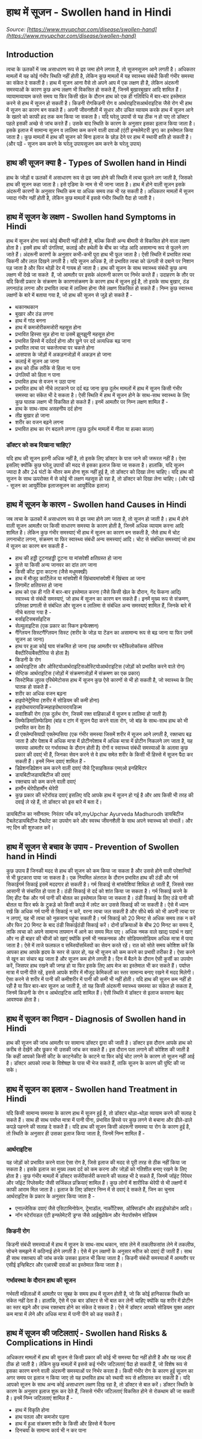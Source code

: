 # हाथ में सूजन - Swollen hand in Hindi
_Source: [https://www.myupchar.com/disease/swollen-hand](https://www.myupchar.com/disease/swollen-hand)_

## Introduction
त्वचा के ऊतकों में जब असाधारण रूप से द्रव जमा होने लगता है, तो सूजनसूजन आने लगती है। अधिकतर मामलों में यह कोई गंभीर स्थिति नहीं होती है, लेकिन कुछ मामलों में यह स्वास्थ्य संबंधी किसी गंभीर समस्या का संकेत दे सकती है। हाथ में सूजन आना वैसे तो अपने आप में एक लक्षण ही है, लेकिन अंदरूनी समस्याओं के कारण कुछ अन्य लक्षण भी विकसित हो सकते हैं, जिनमें बुखारबुखार आदि शामिल हैं।
व्यायामव्यायाम करते समय या फिर किसी खेल के दौरान हाथ को एक ही गतिविधि में बार-बार इस्तेमाल करने से हाथ में सूजन हो सकती है। किडनी रोगकिडनी रोग व आर्थराइटिसआर्थराइटिस जैसे रोग भी हाथ में सूजन का कारण बन सकते हैं। अपनी जीवनशैली में सुधार और उचित व्यायाम करके हाथ में सूजन आने के खतरे को काफी हद तक कम किया जा सकता है।
यदि घरेलू उपायों से यह ठीक न हो पाए तो डॉक्टर पहले इसकी अच्छे से जांच करते हैं। उसके बाद स्थिति के कारण के अनुसार इसका इलाज किया जाता है। इसके इलाज में सामान्य सूजन व लालिमा कम करने वाली दवाओं (एंटी इन्फ्लेमेटरी ड्रग) का इस्तेमाल किया जाता है। कुछ मामलों में हाथ की सूजन को बिना इलाज के छोड़ देने पर हाथ में स्थायी क्षति हो सकती है।
(और पढ़ें - सूजन कम करने के घरेलू उपायसूजन कम करने के घरेलू उपाय)

## हाथ की सूजन क्या है - Types of Swollen hand in Hindi
हाथ के जोड़ों व ऊतकों में असाधारण रूप से द्रव जमा होने की स्थिति में त्वचा फूलने लग जाती है, जिसको हाथ की सूजन कहा जाता है। इसे एडिमा के नाम से भी जाना जाता है। हाथ में होने वाली सूजन इसके अंदरूनी कारणों के अनुसार स्थिति कम या अधिक समय तक भी रह सकती है। अधिकतर मामलों में सूजन ज्यादा गंभीर नहीं होती है, लेकिन कुछ मामलों में इससे गंभीर स्थिति पैदा हो जाती है।

## हाथ में सूजन के लक्षण - Swollen hand Symptoms in Hindi
हाथ में सूजन होना स्वयं कोई बीमारी नहीं होती है, बल्कि किसी अन्य बीमारी से विकसित होने वाला लक्षण होता है। इसमें हाथ की उंगलियां, कलाई और हथेली के बीच का जोड़ आदि असामान्य रूप से फूलने लग जाते हैं। अंदरूनी कारणों के अनुसार कभी-कभी पूरा हाथ भी फूल जाता है। ऐसी स्थिति में प्रभावित त्वचा चिकनी और लाल दिखने लगती है। यदि सूजन अधिक है, तो प्रभावित त्वचा को ऊंगली से दबाने पर निशान पड़ जाता है और फिर थोड़ी देर में गायब हो जाता है।
हाथ की सूजन के साथ स्वास्थ्य संबंधी कुछ अन्य लक्षण भी देखे जा सकते  हैं, जो आमतौर पर इसके अंदरूनी कारण पर निर्भर करते हैं। उदाहरण के तौर पर यदि किसी प्रकार के संक्रमण के कारणसंक्रमण के कारण हाथ में सूजन हुई है, तो इसके साथ बुखार, ठंड लगनाठंड लगना और प्रभावित त्वचा में लालिमा होना जैसे लक्षण विकसित हो सकते हैं। निम्न कुछ स्वास्थ्य लक्षणों के बारे में बताया गया है, जो हाथ की सूजन से जुड़े हो सकते हैं -
- थकानथकान
- बुखार और ठंड लगना
- हाथ में गांठ बनना
- हाथ में कमजोरीकमजोरी महसूस होना
- प्रभावित हिस्सा सुन्न होना या उसमें झुनझुनी महसूस होना
- प्रभावित हिस्से में दर्ददर्द होना और छूने पर दर्द अत्यधिक बढ़ जाना
- प्रभावित त्वचा पर चकत्तेत्वचा पर चकत्ते होना
- आसपास के जोड़ों में अकड़नजोड़ों में अकड़न हो जाना
- कलाई में सूजन आ जाना
- हाथ को ठीक तरीके से हिला ना पाना
- उंगलियों को हिला न पाना
- प्रभावित हाथ से वजन न उठा पाना
- प्रभावित हाथ को नीचे लटकाने पर दर्द बढ़ जाना
कुछ दुर्लभ मामलों में हाथ में सूजन किसी गंभीर समस्या का संकेत भी दे सकता है। ऐसी स्थिति में हाथ में सूजन होने के साथ-साथ स्वास्थ्य के लिए कुछ घातक लक्षण भी विकसित हो सकते हैं। इनमें आमतौर पर निम्न लक्षण शामिल हैं -
- हाथ के साथ-साथ असहनीय दर्द होना
- तीव्र बुखार हो जाना
- शरीर का वजन बढ़ने लगना
- प्रभावित हाथ का रंग बदलने लगना (कुछ दुर्लभ मामलों में नीला या हल्का काला)
### डॉक्टर को कब दिखाना चाहिए?
यदि हाथ की सूजन इतनी अधिक नहीं है, तो इसके लिए डॉक्टर के पास जाने की जरूरत नहीं है। ऐसा इसलिए क्योंकि कुछ घरेलू उपायों की मदद से इसका इलाज किया जा सकता है। हालांकि, यदि सूजन ज्यादा है और 24 घंटों के भीतर कम होना शुरू नहीं हुई है, तो डॉक्टर को दिखा लेना चाहिए। यदि हाथ की सूजन के साथ ऊपरोक्त में से कोई भी लक्षण महसूस हो रहा है, तो डॉक्टर को दिखा लेना चाहिए।
(और पढ़ें - सूजन का आयुर्वेदिक इलाजसूजन का आयुर्वेदिक इलाज)

## हाथ में सूजन के कारण - Swollen hand Causes in Hindi
जब त्वचा के ऊतकों में असाधारण रूप से द्रव जमा होने लग जाता है, तो सूजन हो जाती है। हाथ में होने वाली सूजन आमतौर पर किसी साधारण समस्या के कारण होती है, जिनमें अधिक व्यायाम करना आदि शामिल है। लेकिन कुछ गंभीर समस्याएं भी हाथ में सूजन का कारण बन सकती है, जैसे हाथ में चोट लगनाचोट लगना, संक्रमण या फिर स्वास्थ्य संबंधी अन्य समस्याएं आदि।
चोट से संबंधित समस्याएं जो हाथ में सूजन का कारण बन सकती हैं -
- हाथ की हड्डी टूटनाहड्डी टूटना या मांसपेशी क्षतिग्रस्त हो जाना
- कुत्ते या किसी अन्य जानवर का दांत लग जाना
- किसी कीट द्वारा काटना (जैसे मधुमक्खी)
- हाथ में मौजूद कार्टिलेज या मांसपेशी में खिंचावमांसपेशी में खिंचाव आ जाना
- लिगामेंट क्षतिग्रस्त हो जाना
- हाथ को एक ही गति में बार-बार इस्तेमाल करना (जैसे किसी खेल के दौरान, गेंद फेंकना आदि)
स्वास्थ्य से संबंधी समस्याएं, जो हाथ में सूजन का कारण बन सकते हैं। इनमें मुख्य रूप से संक्रमण, प्रतिरक्षा प्रणाली से संबंधित और सूजन व लालिमा से संबंधित अन्य समस्याएं शामिल हैं, जिनके बारे में नीचे बताया गया है -
- बर्साइटिसबर्साइटिस
- सेल्युलाइटिस (एक प्रकार का स्किन इन्फेक्शन)
- गैंग्लियन सिस्टगैंग्लियन सिस्ट (शरीर के जोड़ या टेंडन का असामान्य रूप से बढ़ जाना या फिर उनमें सूजन आ जाना)
- हाथ पर हुआ कोई घाव संक्रमित हो जाना (यह आमतौर पर स्टैफिलोकॉकस ऑरियस बैक्टीरियाबैक्टीरिया से होता है)
- किडनी के रोग
- आर्थराइटिस और ओस्टियोआर्थराइटिसओस्टियोआर्थराइटिस (जोड़ों को प्रभावित करने वाले रोग)
- सेप्टिक आर्थराइटिस (जोड़ों में संक्रमणजोड़ों में संक्रमण का एक प्रकार)
- सिस्टेमिक लुपस एरिथेमेटोसस
हाथ में सूजन कुछ ऐसे कारणों से भी हो सकती है, जो स्वास्थ्य के लिए घातक हो सकते हैं -
- शरीर का अधिक वजन बढ़ना
- हाइपोनेट्रेमिया (शरीर में सोडियम की कमी होना)
- हाइपोथायरायडिज्महाइपोथायरायडिज्म
- कवाशिकी रोग (एक दुर्लभ रोग, जिसमें रक्त वाहिकाओं में सूजन व लालिमा हो जाती है)
- लिम्फेडिमालिम्फेडिमा (बांह व टांग में सूजन पैदा करने वाला रोग, जो बांह के साथ-साथ हाथ को भी प्रभावित कर देता है)
- प्री एक्लेम्पसियाप्री एक्लेम्पसिया (एक गंभीर समस्या जिसमें शरीर में सूजन आने लगती है, रक्तचाप बढ़ जाता है और पेशाब में अधिक मात्रा में प्रोटीनपेशाब में अधिक मात्रा में प्रोटीन निकलने लग जाता है, यह समस्या आमतौर पर गर्भावस्था के दौरान होती है)
रोगों व स्वास्थ्य संबंधी समस्याओं के अलावा कुछ प्रकार की दवाएं भी हैं, जिनका सेवन करने से वे हाथ समेत शरीर के किसी भी हिस्से में सूजन पैदा कर सकती हैं। इनमें निम्न दवाएं शामिल हैं -
- डिप्रेशनडिप्रेशन कम करने वाली दवाएं जैसे ट्रिसाइक्लिक एमएओ इनहिबिटर
- डायबिटीजडायबिटीज की दवाएं
- रक्तचाप को कम करने वाली दवाएं
- हार्मोन थेरेपीहार्मोन थेरेपी
- कुछ प्रकार की स्टेरॉयड दवाएं
इसलिए यदि आपके हाथ में सूजन हो गई है और आप किसी भी तरह की दवाई ले रहे हैं, तो डॉक्टर को इस बारे में बता दें।

डायबिटीज का नवीनतम: निरंतर जाँच करे,myUpchar Ayurveda Madhurodh डायबिटीज टैबलेटडायबिटीज टैबलेट का उपयोग करे और स्वस्थ जीवनशैली के साथ अपने स्वास्थ्य को संभालें। और नए दिन की शुरुआत करें।


## हाथ में सूजन से बचाव के उपाय - Prevention of Swollen hand in Hindi
कुछ उपाय हैं जिनकी मदद से हाथ की सूजन को कम किया जा सकता है और उससे होने वाली परेशानियों से भी छुटकारा पाया जा सकता है।
एक नियमित अंतराल के दौरान प्रभावित हाथ की ठंडी और गर्म सिकाईगर्म सिकाई इसमें मददगार हो सकती है। गर्म सिकाई से मांसपेशियां शिथिल हो जाती हैं, जिससे रक्त आसानी से संचारित हो पाता है। ठंडी सिकाई से दर्द को शांत किया जा सकता है। गर्म सिकाई करने के लिए हीट पैक और गर्म पानी की बोतल का इस्तेमाल किया जा सकता है। ठंडी सिकाई के लिए ठंडे पानी की बोतल या फिर बर्फ के टुकड़े को किसी कपड़े में लपेट कर उससे सिकाई की जा सकती है। ऐसे में ध्यान रखें कि अधिक गर्म पानी से सिकाई न करें, वरना त्वचा जल सकती है और सीधे बर्फ को भी अपनी त्वचा पर न लगाएं, यह भी त्वचा को नुकसान पहुंचा सकती है।
गर्म सिकाई को 20 मिनट से अधिक समय तक न करें और फिर 20 मिनट के बाद ठंडी सिकाईठंडी सिकाई करें। दोनों प्रक्रियाओं के बीच 20 मिनट का समय दें, ताकि त्वचा को अपने सामान्य तापमान में आने का समय मिल पाए।
अधिक नमक वाले खाद्य पदार्थ न खाएं और ना ही बाहर की चीजों को खाएं क्योंकि इनमें भी नमकनमक और सोडियमसोडियम अधिक मात्रा में पाया जाता है। ऐसे में ताजे फलफल व सब्जियोंसब्जियों का सेवन करते रहें।
रात को सोते समय कोशिश करें कि आपका हाथ आपके हृदय के स्तर से ऊपर हो, यह भी सूजन को कम करने का प्रभावी तरीका है। ऐसा करने से खून का संचार बढ़ जाता है और सूजन कम होने लगती है। दिन में बैठने के दौरान ऐसी कुर्सी का उपयोग करें, जिसपर हाथ रखने की जगह हो या फिर इसके लिए आप मेज का इस्तेमाल भी कर सकते हैं।
पर्याप्त मात्रा में पानी पीते रहें, इससे आपके शरीर में मौजूद केमिकलों का स्तर सामान्य बनाए रखने में मदद मिलेगी। ऐसा करने से शरीर में पानी की कमीशरीर में पानी की कमी भी नहीं होती।
यदि हाथ की सूजन कम नहीं हो रही है या फिर बार-बार सूजन आ जाती है, तो यह किसी अंदरूनी स्वास्थ्य समस्या का संकेत हो सकता है, जिनमें किडनी के रोग व आर्थराइटिस आदि शामिल हैं। ऐसी स्थिति में डॉक्टर से इलाज करवाना बेहद आवश्यक होता है।

## हाथ में सूजन का निदान - Diagnosis of Swollen hand in Hindi
हाथ की सूजन की जांच आमतौर पर सामान्य डॉक्टर द्वारा की जाती है। डॉक्टर इस दौरान आपके हाथ को करीब से देखेंगे और छूकर भी उसकी जांच कर सकते हैं। इस दौरान पता लगाने की कोशिश की जाती है कि कहीं आपको किसी कीट के काटनेकीट के काटने या फिर कोई चोट लगने के कारण तो सूजन नहीं आई है।
डॉक्टर आपको त्वचा के विशेषज्ञ के पास भी भेज सकते हैं, ताकि सूजन के कारण की पुष्टि की जा सके।

## हाथ में सूजन का इलाज - Swollen hand Treatment in Hindi
यदि किसी सामान्य समस्या के कारण हाथ में सूजन हुई है, तो डॉक्टर थोड़ा-थोड़ा व्यायाम करने की सलाह दे सकते हैं। साथ ही साथ पर्याप्त मात्रा में पानी पीना, प्रभावित हिस्से पर कुछ लगने से बचाना और ढीले-ढाले कपड़े पहनने की सलाह दे सकते हैं।
यदि हाथ की सूजन किसी अंदरूनी समस्या या रोग के कारण हुई है, तो स्थिति के अनुसार ही उसका इलाज किया जाता है, जिनमें निम्न शामिल हैं -
### आर्थराइटिस
यह जोड़ों को प्रभावित करने वाला ऐसा रोग है, जिसे इलाज की मदद से पूरी तरह से ठीक नहीं किया जा सकता है। इसके इलाज का मुख्य लक्ष्य दर्द को कम करना और जोड़ों को गतिशील बनाए रखने के लिए होता है। कुछ गंभीर मामलों में डॉक्टर सर्जरीसर्जरी करवाने की सलाह भी दे सकते हैं, जिनमें जॉइंट रिपेयर और जॉइंट रिप्लेसमेंट जैसी सर्जिकल प्रक्रियाएं शामिल हैं। कुछ लोगों में शारीरिक थेरेपी से भी लक्षणों में काफी आराम मिल जाता है। इलाज के लिए डॉक्टर निम्न में से दवाएं दे सकते हैं, जिन का चुनाव आर्थराइटिस के प्रकार के अनुसार किया जाता है -
- एनाल्जेसिक दवाएं जैसे एसिटामिनोफेन, ट्रेमाडॉल, नार्कोटिक्स, ऑक्सिडॉन और हाइड्रोकोडोन आदि।
- नॉन स्टेरॉयडल एंटी इन्फ्लेमेटरी ड्रग्स जैसे आईबुप्रोफेन और नेपारॉक्सेन सोडियम
### किडनी रोग
किडनी संबंधी समस्याओं में हाथ में सूजन के साथ-साथ थकान, सांस लेने में तकलीफसांस लेने में तकलीफ, सोचने समझने में कठिनाई होने लगती है। ऐसे में इन लक्षणों के अनुसार मरीज को दवाएं दी जाती हैं। साथ ही साथ रक्तचाप की जांच करके उसका इलाज भी किया जाता है। किडनी संबंधी समस्याओं में आमतौर पर एसीई इन्हिबिटर और एआरबी दवाओं का इस्तेमाल किया जाता है।
### गर्भावस्था के दौरान हाथ की सूजन
गर्भवती महिलाओं में आमतौर पर सुबह के समय हाथ में सूजन होती है, जो कि कोई हानिकारक स्थिति का संकेत नहीं देता है। हालांकि, ऐसे में एक बार डॉक्टर से भी बात कर लेनी चाहिए क्योंकि यह शरीर में प्रोटीन का स्तर बढ़ने और उच्च रक्तचाप होने का संकेत दे सकता है। ऐसे में डॉक्टर आपको सोडियम युक्त आहार कम मात्रा में लेने और अधिक मात्रा में पानी पीने को कह सकते हैं।

## हाथ में सूजन की जटिलताएं - Swollen hand Risks & Complications in Hindi
अधिकतर मामलों में हाथ की सूजन से किसी प्रकार की कोई भी समस्या पैदा नहीं होती है और यह जल्द ही ठीक हो जाती है। लेकिन कुछ मामलों में इससे कई गंभीर जटिलताएं पैदा हो सकती हैं, जो विशेष रूप से इसका कारण बनने वाली अंदरूनी समस्याओं पर निर्भर करता है।
किसी गंभीर रोग के कारण हुई सूजन का अगर समय पर इलाज न किया जाए तो यह प्रभावित हाथ को स्थायी रूप से क्षतिग्रस्त कर सकती है। यदि आपको सूजन के साथ अन्य कोई असाधारण लक्षण दिख रहा है, तो डॉक्टर से बात करें। डॉक्टर स्थिति के कारण के अनुसार इलाज शुरू कर देते हैं, जिससे गंभीर जटिलताएं विकसित होने से रोकथाम की जा सकती है। इनमें निम्न जटिलताएं शामिल हैं -
- हाथ में विकृति होना
- हाथ पतला और कमजोर पड़ना
- हाथ में हुआ संक्रमण शरीर के किसी और हिस्से में फैलना
- दिनचर्या के सामान्य कार्य भी न कर पाना

